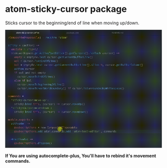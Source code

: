 # atom-sticky-cursor package

Sticks cursor to the beginning/end of line when moving up/down.

![demo](https://raw.githubusercontent.com/pvorona/atom-sticky-cursor/master/ice_video_20160221-140842.gif)

**If You are using autocomplete-plus, You'll have to rebind it's movement commands.**
